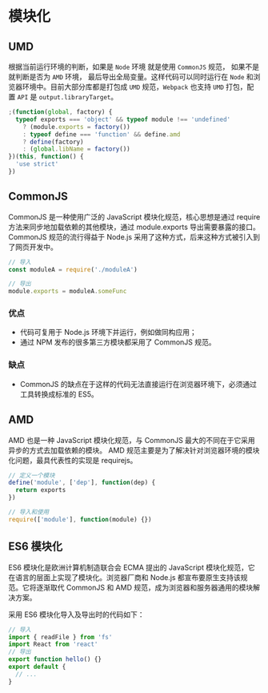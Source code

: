 # 模块化

## UMD

根据当前运行环境的判断，如果是 `Node` 环境 就是使用 `CommonJS` 规范， 如果不是就判断是否为 `AMD` 环境， 最后导出全局变量。这样代码可以同时运行在 `Node` 和浏览器环境中。目前大部分库都是打包成 `UMD` 规范，`Webpack` 也支持 `UMD` 打包，配置 `API` 是 `output.libraryTarget`。

```js
;(function(global, factory) {
  typeof exports === 'object' && typeof module !== 'undefined'
    ? (module.exports = factory())
    : typeof define === 'function' && define.amd
    ? define(factory)
    : (global.libName = factory())
})(this, function() {
  'use strict'
})
```

## CommonJS

CommonJS 是一种使用广泛的 JavaScript 模块化规范，核心思想是通过 require 方法来同步地加载依赖的其他模块，通过 module.exports 导出需要暴露的接口。 CommonJS 规范的流行得益于 Node.js 采用了这种方式，后来这种方式被引入到了网页开发中。

```js
// 导入
const moduleA = require('./moduleA')

// 导出
module.exports = moduleA.someFunc
```

### 优点

- 代码可复用于 Node.js 环境下并运行，例如做同构应用；
- 通过 NPM 发布的很多第三方模块都采用了 CommonJS 规范。

### 缺点

- CommonJS 的缺点在于这样的代码无法直接运行在浏览器环境下，必须通过工具转换成标准的 ES5。

## AMD

AMD 也是一种 JavaScript 模块化规范，与 CommonJS 最大的不同在于它采用异步的方式去加载依赖的模块。 AMD 规范主要是为了解决针对浏览器环境的模块化问题，最具代表性的实现是 requirejs。

```js
// 定义一个模块
define('module', ['dep'], function(dep) {
  return exports
})

// 导入和使用
require(['module'], function(module) {})
```

## ES6 模块化

ES6 模块化是欧洲计算机制造联合会 ECMA 提出的 JavaScript 模块化规范，它在语言的层面上实现了模块化。浏览器厂商和 Node.js 都宣布要原生支持该规范。它将逐渐取代 CommonJS 和 AMD 规范，成为浏览器和服务器通用的模块解决方案。

采用 ES6 模块化导入及导出时的代码如下：

```js
// 导入
import { readFile } from 'fs'
import React from 'react'
// 导出
export function hello() {}
export default {
  // ...
}
```
